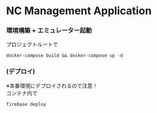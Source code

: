 # NC Management Application

### 環境構築 + エミュレーター起動
プロジェクトルートで
```
docker-compose build && docker-compose up -d
```


### (デプロイ)
※本番環境にデプロイされるので注意！<br>
コンテナ内で
```
firebase deploy
```
